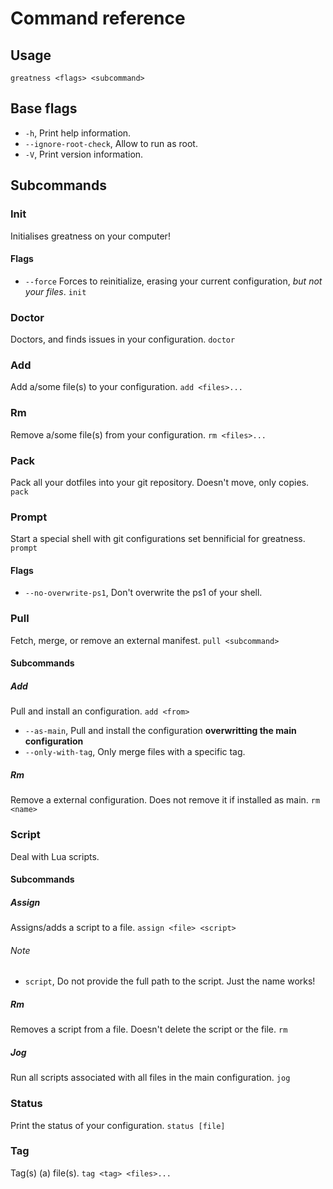 # Command reference

## Usage
`greatness <flags> <subcommand>`

## Base flags
* `-h`, Print help information.
* `--ignore-root-check`, Allow to run as root.
* `-V`, Print version information.

## Subcommands
### Init
Initialises greatness on your computer!
#### Flags
* `--force` Forces to reinitialize, erasing your current configuration, *but not your files*.
```init```

### Doctor
Doctors, and finds issues in your configuration.
```doctor```

### Add
Add a/some file(s) to your configuration.
```add <files>...```

### Rm
Remove a/some file(s) from your configuration.
```rm <files>...```

### Pack
Pack all your dotfiles into your git repository. Doesn't move, only copies.
```pack```

### Prompt
Start a special shell with git configurations set bennificial for greatness.
```prompt```
#### Flags
* `--no-overwrite-ps1`, Don't overwrite the ps1 of your shell.

### Pull
Fetch, merge, or remove an external manifest.
```pull <subcommand>```

#### Subcommands
##### Add
Pull and install an configuration.
```add <from>```
* `--as-main`, Pull and install the configuration **overwritting the main configuration**
* `--only-with-tag`, Only merge files with a specific tag.

##### Rm
Remove a external configuration. Does not remove it if installed as main.
```rm <name>```

### Script
Deal with Lua scripts.
#### Subcommands
##### Assign
Assigns/adds a script to a file.
```assign <file> <script>```
###### Note
* `script`, Do not provide the full path to the script. Just the name works! 

##### Rm
Removes a script from a file. Doesn't delete the script or the file.
```rm```

##### Jog
Run all scripts associated with all files in the main configuration.
```jog```

### Status
Print the status of your configuration.
```status [file]```

### Tag
Tag(s) (a) file(s).
```tag <tag> <files>...```

